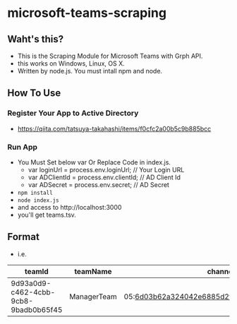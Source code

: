 # microsoft-teams-scraping
## Waht's this?
- This is the Scraping Module for Microsoft Teams with Grph API.
- this works on Windows, Linux, OS X.
- Written by node.js. You must intall npm and node.

## How To Use
### Register Your App to Active Directory
- https://qiita.com/tatsuya-takahashi/items/f0cfc2a00b5c9b885bcc

### Run App
- You Must Set below var Or Replace Code in index.js.  
  - var loginUrl = process.env.loginUrl;  // Your Login URL
  - var ADClientId = process.env.clientId;  // AD Client Id
  - var ADSecret = process.env.secret;  // AD Secret
- `npm install`
- `node index.js`
- and access to http://localhost:3000
- you'll get teams.tsv.

## Format
- i.e.  

|teamId|teamName|channelId|channelName|userId|name|content|
|---|---|---|---|---|---|---|
|9d93a0d9-c462-4cbb-9cb8-9badb0b65f45|ManagerTeam|05:6d03b62a324042e6885d2f8bf2d80b6e@thread.skype|General|b0543ed0-a012-4653-bbd7-9fe60c967af7|Smith|Hello, everyone.|